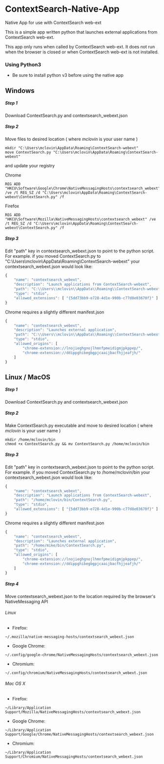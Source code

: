 # ContextSearch-Native-App
Native App for use with ContextSearch web-ext

This is a simple app written python that launches external applications from ContextSearch web-ext.

This app only runs when called by ContextSearch web-ext.  It does not run when the browser is closed or when ContextSearch web-ext is not installed.

### Using Python3
* Be sure to install python v3 before using the native app

## Windows

##### Step 1
Download ContextSearch.py and contextsearch_webext.json

##### Step 2
Move files to desired location ( where <i>mclovin</i> is your user name )

```
mkdir "C:\Users\mclovin\AppData\Roaming\ContextSearch-webext"
move ContextSearch.py "C:\Users\mclovin\AppData\Roaming\ContextSearch-webext"
```

and update your registry

Chrome
```
REG ADD "HKCU\Software\Google\Chrome\NativeMessagingHosts\contextsearch_webext" /ve /t REG_SZ /d "C:\Users\mclovin\AppData\Roaming\ContextSearch-webext\ContextSearch.py" /f
```

Firefox
```
REG ADD "HKCU\Software\Mozilla\NativeMessagingHosts\contextsearch_webext" /ve /t REG_SZ /d "C:\Users\mclovin\AppData\Roaming\ContextSearch-webext\ContextSearch.py" /f
```

##### Step 3
Edit "path" key in contextsearch_webext.json to point to the python script.  For example. if you moved ContextSearch.py to  "C:\Users\mclovin\AppData\Roaming\ContextSearch-webext" your contextsearch_webext.json would look like:

```javascript
{
    "name": "contextsearch_webext",
    "description": "Launch applications from ContextSearch-webext",
    "path": "C:\\Users\\mclovin\\AppData\\Roaming\\ContextSearch-webext\\ContextSearch.py",
    "type": "stdio",
    "allowed_extensions": [ "{5dd73bb9-e728-4d1e-990b-c77d8e03670f}" ]
}
```

Chrome requires a slightly different manifest.json

```javascript
{
    "name": "contextsearch_webext",
    "description": "Launches external application",
    "path": "C:\\Users\\mclovin\\AppData\\Roaming\\ContextSearch-webext\\ContextSearch.py",
    "type": "stdio",
    "allowed_origins": [ 
        "chrome-extension://lnojieghgnojlhmnfpmeidigmjpkppep/",
        "chrome-extension://ddippghibegbgpjcaaijbacfhjjeafjh/"
    ]
}
```

## Linux / MacOS

##### Step 1
Download ContextSearch.py and contextsearch_webext.json

##### Step 2
Make ContextSearch.py executable and move to desired location ( where <i>mclovin</i> is your user name )

```
mkdir /home/mclovin/bin
chmod +x ContextSearch.py && mv ContextSearch.py /home/mclovin/bin
```

##### Step 3
Edit "path" key in contextsearch_webext.json to point to the python script.  For example. if you moved ContextSearch.py to  /home/mclovin/bin your contextsearch_webext.json would look like:

```javascript
{
    "name": "contextsearch_webext",
    "description": "Launch applications from ContextSearch-webext",
    "path": "/home/mclovin/bin/ContextSearch.py",
    "type": "stdio",
    "allowed_extensions": [ "{5dd73bb9-e728-4d1e-990b-c77d8e03670f}" ]
}
```

Chrome requires a slightly different manifest.json

```javascript
{
    "name": "contextsearch_webext",
    "description": "Launches external application",
    "path": "/home/mike/bin/ContextSearch.py",
    "type": "stdio",
    "allowed_origins": [ 
        "chrome-extension://lnojieghgnojlhmnfpmeidigmjpkppep/",
        "chrome-extension://ddippghibegbgpjcaaijbacfhjjeafjh/"
    ]
}
```

##### Step 4
Move contextsearch_webext.json to the location required by the browser's NativeMessaging API

###### Linux
* Firefox: 
```
~/.mozilla/native-messaging-hosts/contextsearch_webext.json
```
* Google Chrome: 
```
~/.config/google-chrome/NativeMessagingHosts/contextsearch_webext.json
```
* Chromium: 
```
~/.config/chromium/NativeMessagingHosts/contextsearch_webext.json
```

###### Mac OS X
* Firefox: 
```
~/Library/Application Support/Mozilla/NativeMessagingHosts/contextsearch_webext.json
```
* Google Chrome: 
```
~/Library/Application Support/Google/Chrome/NativeMessagingHosts/contextsearch_webext.json
```
* Chromium: 
```
~/Library/Application Support/Chromium/NativeMessagingHosts/contextsearch_webext.json
```

